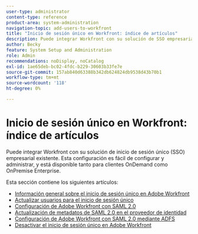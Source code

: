 ```yaml
---
user-type: administrator
content-type: reference
product-area: system-administration
navigation-topic: add-users-to-workfront
title: "Inicio de sesión único en Workfront: índice de artículos"
description: Puede integrar Workfront con su solución de SSO empresarial existente. Esta configuración es fácil de configurar y administrar, y está disponible tanto para clientes OnDemand como OnPremise Enterprise.
author: Becky
feature: System Setup and Administration
role: Admin
recommendations: noDisplay, noCatalog
exl-id: 1ae65deb-bc02-4fdc-b229-30603b33fe7e
source-git-commit: 157ab840d63388b342db624824db9538d43b70b1
workflow-type: tm+mt
source-wordcount: '118'
ht-degree: 0%

---
```


# Inicio de sesión único en Workfront: índice de artículos

<!-- Audited: 05/2024 -->

Puede integrar Workfront con su solución de inicio de sesión único (SSO) empresarial existente. Esta configuración es fácil de configurar y administrar, y está disponible tanto para clientes OnDemand como OnPremise Enterprise.

Esta sección contiene los siguientes artículos:

* [Información general sobre el inicio de sesión único en Adobe Workfront](../../../administration-and-setup/add-users/single-sign-on/sso-in-workfront.md)
* [Actualizar usuarios para el inicio de sesión único](../../../administration-and-setup/add-users/single-sign-on/update-users-sso.md)
* [Configuración de Adobe Workfront con SAML 2.0](../../../administration-and-setup/add-users/single-sign-on/configure-workfront-saml-2.md)
* [Actualización de metadatos de SAML 2.0 en el proveedor de identidad](../../../administration-and-setup/add-users/single-sign-on/update-saml-2-metadata-ip.md)
* [Configuración de Adobe Workfront con SAML 2.0 mediante ADFS](../../../administration-and-setup/add-users/single-sign-on/configure-workfront-saml-2-adfs.md)
* [Desactivar el inicio de sesión único en Adobe Workfront](../../../administration-and-setup/add-users/single-sign-on/deactivate-sso.md)
